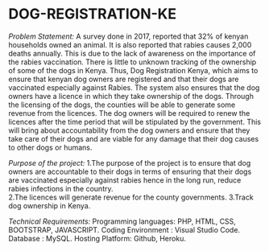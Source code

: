 # DOG-REGISTRATION-KE
*Problem Statement:*
A survey done in 2017, reported that 32% of kenyan households owned an animal. It is also reported that rabies causes 2,000 deaths annually. This is due to the lack of awareness on the importance of the rabies vaccination. There is little to unknown tracking of the ownership of some of the dogs in Kenya. 
Thus, Dog Registration Kenya, which aims to ensure that kenyan dog owners are registered and that their dogs are vaccinated especially against Rabies. The system also ensures that the dog owners have a licence in which they take ownership of the dogs. Through the licensing of the dogs, the counties will be able to generate some revenue from the licences. The dog owners will be required to renew the licences after the time period that will be stipulated by the government.  This will bring about accountability from the dog owners and ensure that they take care of their dogs and are viable for any damage that their dog causes to other dogs or humans. <br>

*Purpose of the project:* 
1.The purpose of the project is to ensure that dog owners are accountable to their dogs in terms of ensuring that their dogs are vaccinated especially against rabies hence in the long run, reduce rabies infections in the country.<br>
2.The licences will generate revenue for the county governments. 
3.Track dog ownership in Kenya.

*Technical Requirements:* 
Programming languages: PHP, HTML, CSS, BOOTSTRAP, JAVASCRIPT.
Coding Environment : Visual Studio Code.
Database : MySQL.
Hosting Platform: Github, Heroku.

